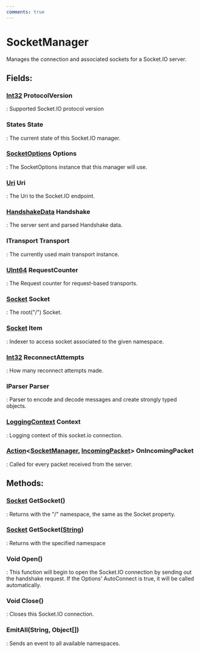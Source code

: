 ```yaml
---
comments: true
---
```

# SocketManager

Manages the connection and associated sockets for a Socket.IO server. 

## **Fields**:
### **[Int32](https://learn.microsoft.com/en-us/dotnet/api/System.Int32) ProtocolVersion**
: Supported Socket.IO protocol version 
### **States State**
: The current state of this Socket.IO manager. 
### **[SocketOptions](SocketOptions.md) Options**
: The SocketOptions instance that this manager will use. 
### **[Uri](https://learn.microsoft.com/en-us/dotnet/api/System.Uri) Uri**
: The Uri to the Socket.IO endpoint. 
### **[HandshakeData](HandshakeData.md) Handshake**
: The server sent and parsed Handshake data. 
### **ITransport Transport**
: The currently used main transport instance. 
### **[UInt64](https://learn.microsoft.com/en-us/dotnet/api/System.UInt64) RequestCounter**
: The Request counter for request-based transports. 
### **[Socket](Socket.md) Socket**
: The root("/") Socket. 
### **[Socket](Socket.md) Item**
: Indexer to access socket associated to the given namespace. 
### **[Int32](https://learn.microsoft.com/en-us/dotnet/api/System.Int32) ReconnectAttempts**
: How many reconnect attempts made. 
### **IParser Parser**
: Parser to encode and decode messages and create strongly typed objects. 
### **[LoggingContext](../../../HTTP/api-reference/Logger/LoggingContext.md) Context**
: Logging context of this socket.io connection. 
### **[Action](https://learn.microsoft.com/en-us/dotnet/api/System.Action-2)&lt;[SocketManager](), [IncomingPacket](IncomingPacket.md)&gt; OnIncomingPacket**
: Called for every packet received from the server. 
## **Methods**:

### [Socket](Socket.md) GetSocket()
: Returns with the "/" namespace, the same as the Socket property. 

### [Socket](Socket.md) GetSocket([String](https://learn.microsoft.com/en-us/dotnet/api/System.String))
: Returns with the specified namespace 

### Void Open()
: This function will begin to open the Socket.IO connection by sending out the handshake request. If the Options' AutoConnect is true, it will be called automatically. 

### Void Close()
: Closes this Socket.IO connection. 

### EmitAll(String, Object[])
: Sends an event to all available namespaces. 